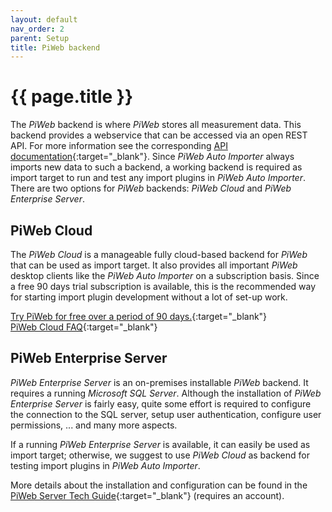 ```yaml
---
layout: default
nav_order: 2
parent: Setup
title: PiWeb backend
---
```


# {{ page.title }}
The *PiWeb* backend is where *PiWeb* stores all measurement data. This backend provides a webservice that can be accessed via an open REST API. For more information see the corresponding [API documentation](http://zeiss-piweb.github.io/PiWeb-Api){:target="_blank"}. Since  *PiWeb Auto Importer* always imports new data to such a backend, a working backend is required as import target to run and test any import plugins in *PiWeb Auto Importer*. There are two options for *PiWeb* backends: *PiWeb Cloud* and *PiWeb Enterprise Server*.

 <!-- During development, we recommend using [PiWeb Cloud](https://piwebcloud.metrology.zeiss.com){:target="_blank"} to get a fully managed PiWeb Server. However, development is also possible with a new or existing PiWeb Server instance. -->

## PiWeb Cloud
The *PiWeb Cloud* is a manageable fully cloud-based backend for *PiWeb* that can be used as import target. It also provides all important *PiWeb* desktop clients like the *PiWeb Auto Importer* on a subscription basis. Since a free 90 days trial subscription is available, this is the recommended way for starting import plugin development without a lot of set-up work.

[Try PiWeb for free over a period of 90 days.](https://piwebcloud.metrology.zeiss.com/){:target="_blank"}  
[PiWeb Cloud FAQ](https://piwebcloud.metrology.zeiss.com/faq-en){:target="_blank"}

## PiWeb Enterprise Server
*PiWeb Enterprise Server* is an on-premises installable *PiWeb* backend. It requires a running *Microsoft SQL Server*. Although the installation of *PiWeb Enterprise Server* is fairly easy, quite some effort is required to configure the connection to the SQL server, setup user authentication, configure user permissions, ... and many more aspects.

If a running *PiWeb Enterprise Server* is available, it can easily be used as import target; otherwise, we suggest to use *PiWeb Cloud* as backend for testing import plugins in *PiWeb Auto Importer*.

More details about the installation and configuration can be found in the [PiWeb Server Tech Guide](https://techguide.zeiss.com/en/zeiss-piweb-2025r1/article/introduction_to_piweb_server.html){:target="_blank"} (requires an account).